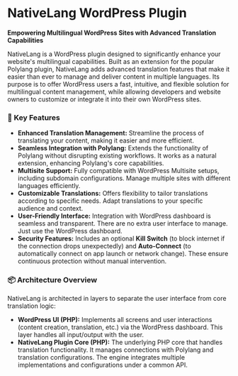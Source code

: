 # NativeLang WordPress Plugin

**Empowering Multilingual WordPress Sites with Advanced Translation Capabilities**

NativeLang is a WordPress plugin designed to significantly enhance your website's multilingual capabilities. Built as an extension for the popular Polylang plugin, NativeLang adds advanced translation features that make it easier than ever to manage and deliver content in multiple languages. Its purpose is to offer WordPress users a fast, intuitive, and flexible solution for multilingual content management, while allowing developers and website owners to customize or integrate it into their own WordPress sites.

### 🚀 Key Features

-   **Enhanced Translation Management:** Streamline the process of translating your content, making it easier and more efficient.
-   **Seamless Integration with Polylang:** Extends the functionality of Polylang without disrupting existing workflows. It works as a natural extension, enhancing Polylang's core capabilities.
-   **Multisite Support:** Fully compatible with WordPress Multisite setups, including subdomain configurations. Manage multiple sites with different languages efficiently.
-   **Customizable Translations:** Offers flexibility to tailor translations according to specific needs. Adapt translations to your specific audience and context.
-   **User-Friendly Interface:** Integration with WordPress dashboard is seamless and transparent. There are no extra user interface to manage. Just use the WordPress dashboard.
-   **Security Features:** Includes an optional **Kill Switch** (to block internet if the connection drops unexpectedly) and **Auto-Connect** (to automatically connect on app launch or network change). These ensure continuous protection without manual intervention.

### 📦 Architecture Overview

NativeLang is architected in layers to separate the user interface from core translation logic:

-   **WordPress UI (PHP):** Implements all screens and user interactions (content creation, translation, etc.) via the WordPress dashboard. This layer handles all input/output with the user.
-   **NativeLang Plugin Core (PHP):** The underlying PHP core that handles translation functionality. It manages connections with Polylang and translation configurations. The engine integrates multiple implementations and configurations under a common API.

